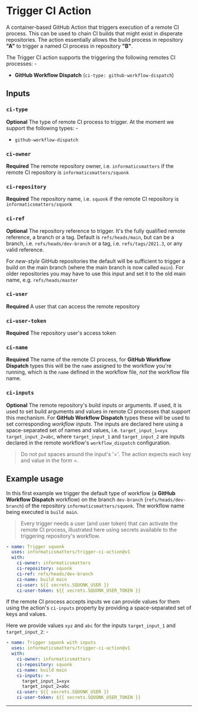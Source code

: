 # Trigger CI Action
A container-based GitHub Action that triggers execution of a remote CI process.
This can be used to chain CI builds that might exist in disperate repositories.
The action essentially allows the build process in repository
**"A"** to trigger a named CI process in repository **"B"**.

The Trigger CI action supports the triggering the following remotes CI
processes: -

-   **GitHub Workflow Dispatch** (`ci-type: github-workflow-dispatch`)

## Inputs

### `ci-type`
**Optional** The type of remote CI process to trigger.
At the moment we support the following types: -

- `github-workflow-dispatch`

### `ci-owner`
**Required** The remote repository owner, i.e. `informaticsmatters` if the
remote CI repository is `informaticsmatters/squonk`

### `ci-repository`
**Required** The repository name, i.e. `squonk` if the
remote CI repository is `informaticsmatters/squonk`

### `ci-ref`
**Optional** The repository reference to trigger.
It's the fully qualified remote reference, a branch or a tag. Default is
`refs/heads/main`, but can be a branch, i.e. `refs/heads/dev-branch`
or a tag, i.e. `refs/tags/2021.3`, or any valid reference.

For _new-style_ GitHub repositories the default will be sufficient to trigger
a build on the main branch (where the main branch is now called `main`).
For older repositories you may have to use this input and
set it to the old main name, e.g. `refs/heads/master`

### `ci-user`
**Required** A user that can access the remote repository

### `ci-user-token`
**Required** The repository user's access token

### `ci-name`
**Required** The name of the remote CI process, for **GitHub Workflow Dispatch**
types this will be the `name` assigned to the workflow you're running, which is
the `name` defined in the workflow file, _not_ the workflow file name.

### `ci-inputs`
**Optional** The remote repository's build inputs or arguments. If used,
it is used to set build arguments and values in remote CI processes that
support this mechanism. For **GitHub Workflow Dispatch** types
these will be used to set corresponding _workflow inputs_.
The inputs are declared here using a space-separated set of names and values, 
i.e. `target_input_1=xyx target_input_2=abc`, where `target_input_1` and
`target_input_2` are inputs declared in the remote workflow's
`workflow_dispatch` configuration.

>   Do not put spaces around the input's '='. The action expects
    each key and value in the form <key>=<value>.

## Example usage
In this first example we trigger the default type of workflow
(a **GitHub Workflow Dispatch** workflow) on the branch `dev-branch`
(`refs/heads/dev-branch`) of the repository `informaticsmatters/squonk`.
The workflow name being executed is `build main`.

>   Every trigger needs a user (and user token) that can activate the remote CI
    process, illustrated here using secrets available to the triggering
    repository's workflow.

```yaml
- name: Trigger squonk
  uses: informaticsmatters/trigger-ci-action@v1
  with:
    ci-owner: informaticsmatters
    ci-repository: squonk
    ci-ref: refs/heads/dev-branch
    ci-name: build main
    ci-user: ${{ secrets.SQUONK_USER }}
    ci-user-token: ${{ secrets.SQUONK_USER_TOKEN }}
```

If the remote CI process accepts inputs we can provide values for them using
the action's `ci-inputs` property by providing a space-separated set of
keys and values.

Here we provide values `xyz` and `abc` for the inputs `target_input_1` and
`target_input_2`: -

```yaml
- name: Trigger squonk with inputs
  uses: informaticsmatters/trigger-ci-action@v1
  with:
    ci-owner: informaticsmatters
    ci-repository: squonk
    ci-name: build main
    ci-inputs: >-
      target_input_1=xyx
      target_input_2=abc
    ci-user: ${{ secrets.SQUONK_USER }}
    ci-user-token: ${{ secrets.SQUONK_USER_TOKEN }}
```

---
